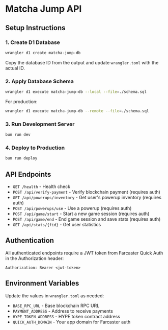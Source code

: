 # Matcha Jump API

## Setup Instructions

### 1. Create D1 Database
```bash
wrangler d1 create matcha-jump-db
```

Copy the database ID from the output and update `wrangler.toml` with the actual ID.

### 2. Apply Database Schema
```bash
wrangler d1 execute matcha-jump-db --local --file=./schema.sql
```

For production:
```bash
wrangler d1 execute matcha-jump-db --remote --file=./schema.sql
```

### 3. Run Development Server
```bash
bun run dev
```

### 4. Deploy to Production
```bash
bun run deploy
```

## API Endpoints

- `GET /health` - Health check
- `POST /api/verify-payment` - Verify blockchain payment (requires auth)
- `GET /api/powerups/inventory` - Get user's powerup inventory (requires auth)
- `POST /api/powerups/use` - Use a powerup (requires auth)
- `POST /api/game/start` - Start a new game session (requires auth)
- `POST /api/game/end` - End game session and save stats (requires auth)
- `GET /api/stats/{fid}` - Get user statistics

## Authentication

All authenticated endpoints require a JWT token from Farcaster Quick Auth in the Authorization header:
```
Authorization: Bearer <jwt-token>
```

## Environment Variables

Update the values in `wrangler.toml` as needed:
- `BASE_RPC_URL` - Base blockchain RPC URL
- `PAYMENT_ADDRESS` - Address to receive payments
- `HYPE_TOKEN_ADDRESS` - HYPE token contract address
- `QUICK_AUTH_DOMAIN` - Your app domain for Farcaster auth